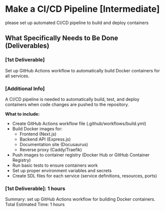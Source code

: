 # Make a CI/CD Pipeline [Intermediate]
please set up automated CI/CD pipeline to build and deploy containers

## What Specifically Needs to Be Done (Deliverables)
### [1st Deliverable]
Set up GitHub Actions workflow to automatically build Docker containers for all services.
### [Additional Info]
A CI/CD pipeline is needed to automatically build, test, and deploy containers when code changes are pushed to the repository.

**What to include:**
- Create GitHub Actions workflow file (.github/workflows/build.yml)
- Build Docker images for:
  - Frontend (Next.js)
  - Backend API (Express.js)
  - Documentation site (Docusaurus)
  - Reverse proxy (Caddy/Traefik)
- Push images to container registry (Docker Hub or GitHub Container Registry)
- Run basic tests to ensure containers work
- Set up proper environment variables and secrets
- Create SDL files for each service (service definitions, resources, ports)

### [1st Deliverable]: 1 hours
Summary: set up GitHub Actions workflow for building Docker containers.
Total Estimated Time: 1 hours
